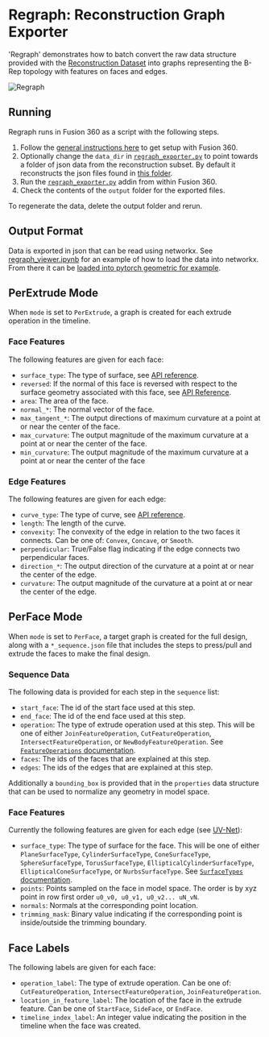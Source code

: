 # Regraph: Reconstruction Graph Exporter
'Regraph' demonstrates how to batch convert the raw data structure provided with the [Reconstruction Dataset](../../docs/reconstruction.md) into graphs representing the B-Rep topology with features on faces and edges. 

![Regraph](https://i.gyazo.com/2e3ad713965f5dea85ccaa6681fe7886.png)

## Running
Regraph runs in Fusion 360 as a script with the following steps.
1. Follow the [general instructions here](../) to get setup with Fusion 360.
2. Optionally change the `data_dir` in [`regraph_exporter.py`](regraph_exporter.py) to point towards a folder of json data from the reconstruction subset. By default it reconstructs the json files found in [this folder](../testdata).
3. Run the [`regraph_exporter.py`](regraph_exporter.py) addin from within Fusion 360.
4. Check the contents of the `output` folder for the exported files.

To regenerate the data, delete the output folder and rerun.

## Output Format
Data is exported in json that can be read using networkx. See [regraph_viewer.ipynb](regraph_viewer.ipynb) for an example of how to load the data into networkx. From there it can be [loaded into pytorch geometric for example](https://pytorch-geometric.readthedocs.io/en/latest/modules/utils.html#torch_geometric.utils.from_networkx). 

## PerExtrude Mode
When `mode` is set to `PerExtrude`, a graph is created for each extrude operation in the timeline.

### Face Features
The following features are given for each face:
- `surface_type`: The type of surface, see [API reference](https://help.autodesk.com/cloudhelp/ENU/Fusion-360-API/files/SurfaceTypes.htm).
- `reversed`: If the normal of this face is reversed with respect to the surface geometry associated with this face, see [API Reference](http://help.autodesk.com/view/fusion360/ENU/?guid=GUID-54B1FCE4-25BB-4C37-BF2A-A984739B13E1).
- `area`: The area of the face.
- `normal_*`: The normal vector of the face.
- `max_tangent_*`: The output directions of maximum curvature at a point at or near the center of the face.
- `max_curvature`: The output magnitude of the maximum curvature at a point at or near the center of the face.
- `min_curvature`: The output magnitude of the maximum curvature at a point at or near the center of the face

### Edge Features
The following features are given for each edge:
- `curve_type`: The type of curve, see [API reference](https://help.autodesk.com/cloudhelp/ENU/Fusion-360-API/files/Curve3DTypes.htm).
- `length`: The length of the curve.
- `convexity`: The convexity of the edge in relation to the two faces it connects. Can be one of: `Convex`, `Concave`, or `Smooth`.
- `perpendicular`: True/False flag indicating if the edge connects two perpendicular faces.
- `direction_*`: The output direction of the curvature at a point at or near the center of the edge.
- `curvature`: The output magnitude of the curvature at a point at or near the center of the edge.


## PerFace Mode
When `mode` is set to `PerFace`, a target graph is created for the full design, along with a `*_sequence.json` file that includes the steps to press/pull and extrude the faces to make the final design.

### Sequence Data
The following data is provided for each step in the `sequence` list:
- `start_face`: The id of the start face used at this step.
- `end_face`: The id of the end face used at this step.
- `operation`: The type of extrude operation used at this step. This will be one of either `JoinFeatureOperation`, `CutFeatureOperation`, `IntersectFeatureOperation`, or `NewBodyFeatureOperation`. See [`FeatureOperations` documentation](http://help.autodesk.com/cloudhelp/ENU/Fusion-360-API/files/FeatureOperations.htm).
- `faces`: The ids of the faces that are explained at this step.
- `edges`: The ids of the edges that are explained at this step.

Additionally a `bounding_box` is provided that in the `properties` data structure that can be used to normalize any geometry in model space.

### Face Features
Currently the following features are given for each edge (see [UV-Net](https://arxiv.org/abs/2006.10211)):
- `surface_type`: The type of surface for the face. This will be one of either `PlaneSurfaceType`, `CylinderSurfaceType`, `ConeSurfaceType`, `SphereSurfaceType`, `TorusSurfaceType`, `EllipticalCylinderSurfaceType`, `EllipticalConeSurfaceType`, or `NurbsSurfaceType`. See [`SurfaceTypes` documentation](http://help.autodesk.com/cloudhelp/ENU/Fusion-360-API/files/SurfaceTypes.htm).
- `points`: Points sampled on the face in model space. The order is by xyz point in row first order `u0_v0, u0_v1, u0_v2... uN_vN`.
- `normals`: Normals at the corresponding point location.
- `trimming_mask`: Binary value indicating if the corresponding point is inside/outside the trimming boundary.

## Face Labels
The following labels are given for each face:
- `operation_label`: The type of extrude operation. Can be one of: `CutFeatureOperation`, `IntersectFeatureOperation`, `JoinFeatureOperation`.
- `location_in_feature_label`: The location of the face in the extrude feature. Can be one of `StartFace`, `SideFace`, or `EndFace`.
- `timeline_index_label`: An integer value indicating the position in the timeline when the face was created.